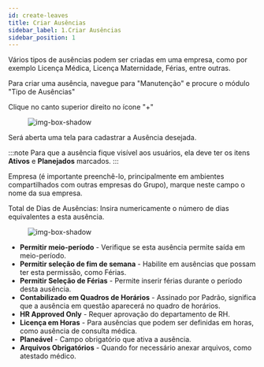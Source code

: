 ```yaml
---
id: create-leaves
title: Criar Ausências
sidebar_label: 1.Criar Ausências
sidebar_position: 1
---
```


Vários tipos de ausências podem ser criadas em uma empresa, como por exemplo Licença Médica, Licença Maternidade, Férias, entre outras.

Para criar uma ausência, navegue para "Manutenção" e procure o módulo "Tipo de Ausências"

Clique no canto superior direito no ícone "+"

<figure>

![img-box-shadow](/img/university/maintenance/create_leaves1.png)
</figure>

Será aberta uma tela para cadastrar a Ausência desejada.

:::note
Para que a ausência fique visível aos usuários, ela deve ter os itens **Ativos** e **Planejados** marcados.
:::

Empresa (é importante preenchê-lo, principalmente em ambientes compartilhados com outras empresas do Grupo), marque neste campo o nome da sua empresa.
 
Total de Dias de Ausências: Insira numericamente o número de dias equivalentes a esta ausência.
 
<figure>

![img-box-shadow](/img/university/maintenance/create_leaves2.png)
</figure>
 
- **Permitir meio-período** - Verifique se esta ausência permite saída em meio-período.
- **Permitir seleção de fim de semana** - Habilite em ausências que possam ter esta permissão, como Férias.
- **Permitir Seleção de Férias** - Permite inserir férias durante o período desta ausência.
- **Contabilizado em Quadros de Horários** - Assinado por Padrão, significa que a ausência em questão aparecerá no quadro de horários.
- **HR Approved Only** - Requer aprovação do departamento de RH.
- **Licença em Horas** - Para ausências que podem ser definidas em horas, como ausência de consulta médica.
- **Planeável** - Campo obrigatório que ativa a ausência. 
- **Arquivos Obrigatórios** - Quando for necessário anexar arquivos, como atestado médico.
